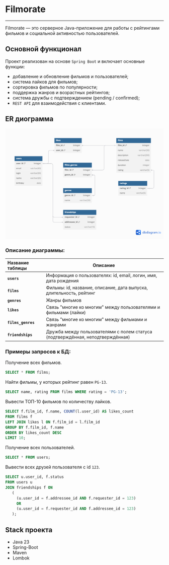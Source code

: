 # Filmorate
***
Filmorate — это серверное Java-приложение для работы с рейтингами фильмов и социальной активностью пользователей.
## Основной функционал
Проект реализован на основе `Spring Boot` и включает основные функции:
* добавление и обновление фильмов и пользователей;
* система лайков для фильмов;
* сортировка фильмов по популярности;
* поддержка жанров и возрастных рейтингов;
* система дружбы с подтверждением (pending / confirmed);
* `REST API` для взаимодействия с клиентами.

## ER диограмма
![Логотип](src/resources/Filmorate_ER_Diogramm.png)

### Описание диаграммы:

| Название таблицы          | Описание                                                                       |
|:--------------------------| ------------------------------------------------------------------------------ |
| **`users`**               | Информация о пользователях: id, email, логин, имя, дата рождения               |
| **`films`**               | Фильмы: id, название, описание, дата выпуска, длительность, рейтинг            |
| **`genres`**              | Жанры фильмов                                                                  |
| **`likes`**               | Связь "многие ко многим" между пользователями и фильмами (лайки)               |
| **`films_genres`**        | Связь "многие ко многим" между фильмами и жанрами                              |
| **`friendships`**           | Дружба между пользователями с полем статуса (подтверждённая, неподтверждённая) |

### Примеры запросов к БД:
Получение всех фильмов.
```sql
SELECT * FROM films;
```
Найти фильмы, у которых рейтинг равен `PG-13`.
```sql
SELECT name, rating FROM films WHERE rating = 'PG-13';
```
Вывести ТОП-10 фильмов по количеству лайков.
```sql
SELECT f.film_id, f.name, COUNT(l.user_id) AS likes_count
FROM films f
LEFT JOIN likes l ON f.film_id = l.film_id
GROUP BY f.film_id, f.name
ORDER BY likes_count DESC
LIMIT 10;
```
Получение всех пользователей.
```sql
SELECT * FROM users;
```
Вывести всех друзей пользователя с id `123`.
```sql
SELECT u.user_id, f.status
FROM users u
JOIN friendships f ON
   (
     (u.user_id = f.addressee_id AND f.requester_id = 123)
     OR
     (u.user_id = f.requester_id AND f.addressee_id = 123)
   );
```

## Stack проекта
* Java 23
* Spring-Boot
* Maven
* Lombok
